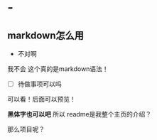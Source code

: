 # -
## markdown怎么用

- 不对啊

我不会
这个真的是markdown语法！

- [ ] 待做事项可以吗

可以看！后面可以预览！

**黑体字也可以吧**
所以 readme是我整个主页的介绍？

那么项目呢？

